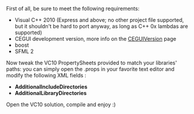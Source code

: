 First of all, be sure to meet the following requirements:
  * Visual C++ 2010 (Express and above; no other project file supported, but it shouldn't be hard to port anyway, as long as C++ 0x lambdas are supported)
  * CEGUI development version, more info on the [CEGUIVersion](CEGUIVersion.md) page
  * boost
  * SFML 2

Now tweak the VC10 PropertySheets provided to match your libraries' paths: you can simply open the .props in your favorite text editor and modify the following XML fields :
  * **AdditionalIncludeDirectories**
  * **AdditionalLibraryDirectories**

Open the VC10 solution, compile and enjoy :)